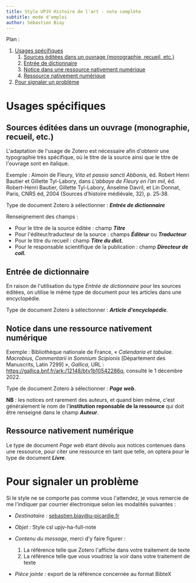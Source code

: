 ```yaml
---
title: Style UPJV Histoire de l'art - note complète
subtitle: mode d'emploi
author: Sébastien Biay
---
```


Plan :

1. [Usages spécifiques](#t1)
	1. [Sources éditées dans un ouvrage (monographie, recueil, etc.)](#t1-1)
	2. [Entrée de dictionnaire](#t1-2)
	3. [Notice dans une ressource nativement numérique](#t1-3)
	4. [Ressource nativement numérique](#t1-4)
2. [Pour signaler un problème](#t2)

[comment]: <> (FINET)



<a id='t1'/>

# Usages spécifiques


<a id='t1-1'/>

## Sources éditées dans un ouvrage (monographie, recueil, etc.)

L'adaptation de l'usage de Zotero est nécessaire afin d'obtenir une typographie très spécifique, où le titre de la source ainsi que le titre de l'ouvrage sont en italique.

Exemple : Aimoin de Fleury, *Vita et passio sancti Abbonis*, éd. Robert Henri Bautier et Gillette Tyl-Labory, dans *L’abbaye de Fleury en l’an mil*, éd. Robert-Henri Bautier, Gillette Tyl-Labory, Anselme Davril, et Lin Donnat, Paris, CNRS éd, 2004 (Sources d’histoire médiévale, 32), p. 25‑38.

Type de document Zotero à sélectionner : ***Entrée de dictionnaire***

Renseignement des champs :

- Pour le titre de la source éditée : champ ***Titre***
- Pour l'éditeur/traducteur de la source : champs ***Éditeur*** ou ***Traducteur***
- Pour le titre du recueil : champ ***Titre du dict.***
- Pour le responsable scientifique de la publication : champ ***Directeur de coll.***


<a id='t1-2'/>

## Entrée de dictionnaire

En raison de l'utilisation du type *Entrée de dictionnaire* pour les sources éditées, on utilise le même type de document pour les articles dans une encyclopédie.

Type de document Zotero à sélectionner : ***Article d'encyclopédie***.


<a id='t1-3'/>

## Notice dans une ressource nativement numérique

Exemple : Bibliothèque nationale de France, « *Calendaria et tabulae. Macrobius, Commentarii in Somnium Scipionis* [Département des Manuscrits, Latin 7299] », *Gallica*, URL : https://gallica.bnf.fr/ark:/12148/btv1b10542286q, consulté le 1 décembre 2022.

Type de document Zotero à sélectionner : ***Page web***.

**NB** : les notices ont rarement des auteurs, et quand bien même, c'est généralement le nom de l'**institution reponsable de la ressource** qui doit être renseigné dans le champ ***Auteur***.


<a id='t1-4'/>

## Ressource nativement numérique

Le type de document *Page web* étant dévolu aux notices contenues dans une ressource, pour citer une ressource en tant que telle, on optera pour le type de document ***Livre***.


<a id='t2'/>

# Pour signaler un problème

Si le style ne se comporte pas comme vous l'attendez, je vous remercie de me l'indiquer par courrier électronique selon les modalités suivantes :

- *Destinataire :* sebastien.biay@u-picardie.fr
- *Objet :* Style csl upjv-ha-full-note
- *Contenu du message*, merci d'y faire figurer : 

	1. La référence telle que Zotero l'affiche dans votre traitement de texte
	2. La référence telle que vous voudriez la voir dans votre traitement de texte

- *Pièce jointe :* export de la référence concernée au format BibteX